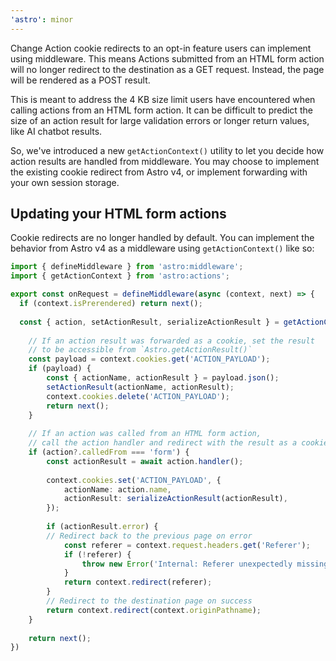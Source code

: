 ```yaml
---
'astro': minor
---
```


Change Action cookie redirects to an opt-in feature users can implement using middleware. This means Actions submitted from an HTML form action will no longer redirect to the destination as a GET request. Instead, the page will be rendered as a POST result.

This is meant to address the 4 KB size limit users have encountered when calling actions from an HTML form action. It can be difficult to predict the size of an action result for large validation errors or longer return values, like AI chatbot results.

So, we've introduced a new `getActionContext()` utility to let you decide how action results are handled from middleware. You may choose to implement the existing cookie redirect from Astro v4, or implement forwarding with your own session storage.

## Updating your HTML form actions

Cookie redirects are no longer handled by default. You can implement the behavior from Astro v4 as a middleware using `getActionContext()` like so:

```ts
import { defineMiddleware } from 'astro:middleware';
import { getActionContext } from 'astro:actions';

export const onRequest = defineMiddleware(async (context, next) => {
  if (context.isPrerendered) return next();
 
  const { action, setActionResult, serializeActionResult } = getActionContext(context);
 
	// If an action result was forwarded as a cookie, set the result
	// to be accessible from `Astro.getActionResult()`
	const payload = context.cookies.get('ACTION_PAYLOAD');
	if (payload) {
		const { actionName, actionResult } = payload.json();
		setActionResult(actionName, actionResult);
		context.cookies.delete('ACTION_PAYLOAD');
		return next();
	}
 
	// If an action was called from an HTML form action,
	// call the action handler and redirect with the result as a cookie.
	if (action?.calledFrom === 'form') {
		const actionResult = await action.handler();
 
		context.cookies.set('ACTION_PAYLOAD', {
			actionName: action.name,
			actionResult: serializeActionResult(actionResult),
		});
 
		if (actionResult.error) {
		// Redirect back to the previous page on error
			const referer = context.request.headers.get('Referer');
			if (!referer) {
				throw new Error('Internal: Referer unexpectedly missing from Action POST request.');
			}
			return context.redirect(referer);
		}
		// Redirect to the destination page on success
		return context.redirect(context.originPathname);
	}
 
	return next();
})
```
